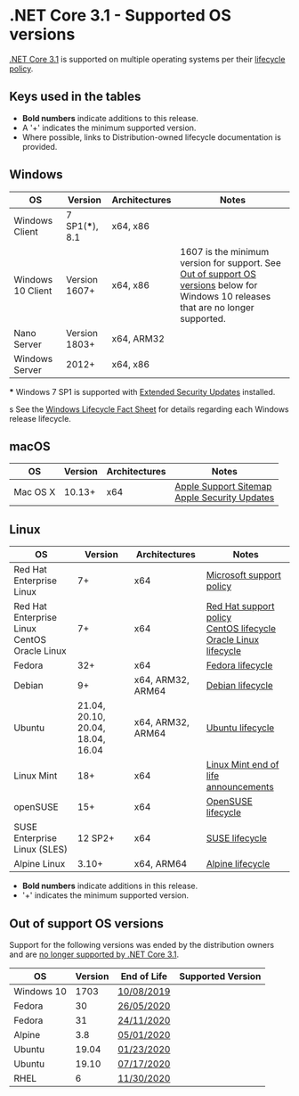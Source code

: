 # .NET Core 3.1 - Supported OS versions

[.NET Core 3.1](README.md) is supported on multiple operating systems per their [lifecycle policy](../../os-lifecycle-policy.md).

## Keys used in the tables

* **Bold numbers** indicate additions to this release.
* A '+' indicates the minimum supported version.
* Where possible, links to Distribution-owned lifecycle documentation is provided.

## Windows

OS                            | Version                       | Architectures  | Notes
------------------------------|-------------------------------|----------------|-----
Windows Client                | 7 SP1(**\***), 8.1            | x64, x86       |
Windows 10 Client             | Version 1607+                 | x64, x86       | 1607 is the minimum version for support. See [Out of support OS versions](#out-of-support-os-versions) below for Windows 10 releases that are no longer supported.
Nano Server                   | Version 1803+                 | x64, ARM32     |
Windows Server                | 2012+                         | x64, x86       |

**\*** Windows 7 SP1 is supported with [Extended Security Updates](https://docs.microsoft.com/troubleshoot/windows-client/windows-7-eos-faq/windows-7-extended-security-updates-faq) installed.

s
See the [Windows Lifecycle Fact Sheet](https://support.microsoft.com/help/13853/windows-lifecycle-fact-sheet) for details regarding each Windows release lifecycle.

## macOS

OS                            | Version                       | Architectures  | Notes
------------------------------|-------------------------------|----------------|-----
Mac OS X                      | 10.13+                        | x64            | [Apple Support Sitemap](https://support.apple.com/sitemap) <br> [Apple Security Updates](https://support.apple.com/en-us/HT201222)

## Linux

OS                            | Version                       | Architectures  | Notes
------------------------------|-------------------------------|----------------|-----
Red Hat Enterprise Linux      | 7+                            | x64            | [Microsoft support policy](https://dotnet.microsoft.com/platform/support/policy/)
Red Hat Enterprise Linux <br> CentOS <br> Oracle Linux | 7+    | x64            | [Red Hat support policy](https://access.redhat.com/support/policy/updates/errata/) <br> [CentOS lifecycle](https://wiki.centos.org/FAQ/General#head-fe8a0be91ee3e7dea812e8694491e1dde5b75e6d) <br> [Oracle Linux lifecycle](https://www.oracle.com/a/ocom/docs/elsp-lifetime-069338.pdf)
Fedora                        | 32+                    | x64            | [Fedora lifecycle](https://fedoraproject.org/wiki/End_of_life)
Debian                        | 9+                       | x64, ARM32, ARM64     | [Debian lifecycle](https://wiki.debian.org/DebianReleases)
Ubuntu                        | 21.04, 20.10, 20.04, 18.04, 16.04                  | x64, ARM32, ARM64   | [Ubuntu lifecycle](https://wiki.ubuntu.com/Releases)
Linux Mint                    | 18+                          | x64            | [Linux Mint end of life announcements](https://forums.linuxmint.com/search.php?keywords=%22end+of+life%22&terms=all&author=&sc=1&sf=titleonly&sr=posts&sk=t&sd=d&st=0&ch=300&t=0&submit=Search)
openSUSE                      | 15+                         | x64            | [OpenSUSE lifecycle](https://en.opensuse.org/Lifetime)
SUSE Enterprise Linux (SLES)  | 12 SP2+                       | x64            | [SUSE lifecycle](https://www.suse.com/lifecycle/)
Alpine Linux                  | 3.10+                          | x64, ARM64            | [Alpine lifecycle](https://wiki.alpinelinux.org/wiki/Alpine_Linux:Releases)

* **Bold numbers** indicate additions in this release.
* '+' indicates the minimum supported version.

## Out of support OS versions

Support for the following versions was ended by the distribution owners and are [no longer supported by .NET Core 3.1](https://github.com/dotnet/core/blob/main/os-lifecycle-policy.md).

|OS         | Version  | End of Life | Supported Version|
|-----------|----------|-------------|------------------|
| Windows 10| 1703     | [10/08/2019](https://support.microsoft.com/help/13853/windows-lifecycle-fact-sheet) |
| Fedora    | 30       | [26/05/2020](https://lists.fedoraproject.org/archives/list/devel@lists.fedoraproject.org/message/7UTUFY7WEL6RTFRXJB75XAFH44Y6RPUC/)   |
| Fedora    | 31       | [24/11/2020](https://lists.fedoraproject.org/archives/list/announce@lists.fedoraproject.org/thread/NU5AENRUFG4XK5D34SJN5FZPLYMZF6ZQ/)   |
| Alpine    | 3.8      | [05/01/2020](https://wiki.alpinelinux.org/wiki/Alpine_Linux:Releases)   |
| Ubuntu    | 19.04    | [01/23/2020](https://wiki.ubuntu.com/Releases)   |
| Ubuntu    | 19.10    | [07/17/2020](https://wiki.ubuntu.com/Releases)   |
| RHEL    | 6    | [11/30/2020](https://access.redhat.com/support/policy/updates/errata)   |
